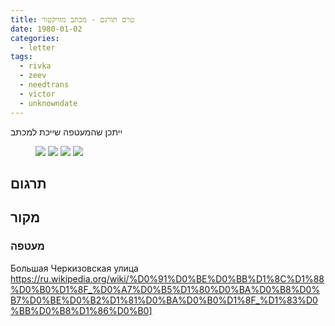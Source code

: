 ```yaml
---
title: טרם תורגם - מכתב מוויקטור
date: 1980-01-02
categories:
  - letter
tags:
  - rivka
  - zeev
  - needtrans
  - victor
  - unknowndate
---
```


ייתכן שהמעטפה שייכת למכתב

<figure class="half">
    <a  href="/pupko-papers/assets/images/1980-01-02-victor-1.jpg">
    <img src="/pupko-papers/assets/images/1980-01-02-victor-1.jpg"></a>
    <a  href="/pupko-papers/assets/images/1980-01-02-victor-2.jpg">
    <img src="/pupko-papers/assets/images/1980-01-02-victor-2.jpg"></a>
    <a  href="/pupko-papers/assets/images/1980-01-02-victor-3.jpg">
    <img src="/pupko-papers/assets/images/1980-01-02-victor-3.jpg"></a>
    <a  href="/pupko-papers/assets/images/1988-05-05-unknown-4.jpg">
    <img src="/pupko-papers/assets/images/1988-05-05-unknown-4.jpg"></a>
</figure>

## תרגום

## מקור

### מעטפה
Большая Черкизовская улица
https://ru.wikipedia.org/wiki/%D0%91%D0%BE%D0%BB%D1%8C%D1%88%D0%B0%D1%8F_%D0%A7%D0%B5%D1%80%D0%BA%D0%B8%D0%B7%D0%BE%D0%B2%D1%81%D0%BA%D0%B0%D1%8F_%D1%83%D0%BB%D0%B8%D1%86%D0%B0]
